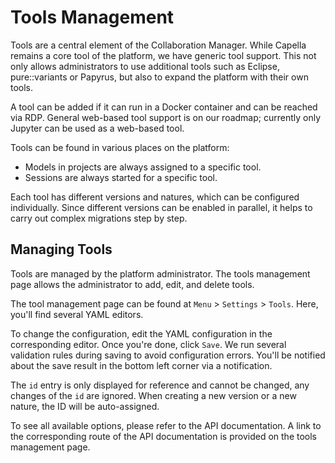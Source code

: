 <!--
 ~ SPDX-FileCopyrightText: Copyright DB InfraGO AG and contributors
 ~ SPDX-License-Identifier: Apache-2.0
 -->

# Tools Management

Tools are a central element of the Collaboration Manager. While Capella remains
a core tool of the platform, we have generic tool support. This not only allows
administrators to use additional tools such as Eclipse, pure::variants or
Papyrus, but also to expand the platform with their own tools.

A tool can be added if it can run in a Docker container and can be reached via
RDP. General web-based tool support is on our roadmap; currently only Jupyter
can be used as a web-based tool.

Tools can be found in various places on the platform:

- Models in projects are always assigned to a specific tool.
- Sessions are always started for a specific tool.

Each tool has different versions and natures, which can be configured
individually. Since different versions can be enabled in parallel, it helps to
carry out complex migrations step by step.

## Managing Tools

Tools are managed by the platform administrator. The tools management page
allows the administrator to add, edit, and delete tools.

The tool management page can be found at `Menu` > `Settings` > `Tools`. Here,
you'll find several YAML editors.

To change the configuration, edit the YAML configuration in the corresponding
editor. Once you're done, click `Save`. We run several validation rules during
saving to avoid configuration errors. You'll be notified about the save result
in the bottom left corner via a notification.

The `id` entry is only displayed for reference and cannot be changed, any
changes of the `id` are ignored. When creating a new version or a new nature,
the ID will be auto-assigned.

To see all available options, please refer to the API documentation. A link to
the corresponding route of the API documentation is provided on the tools
management page.
